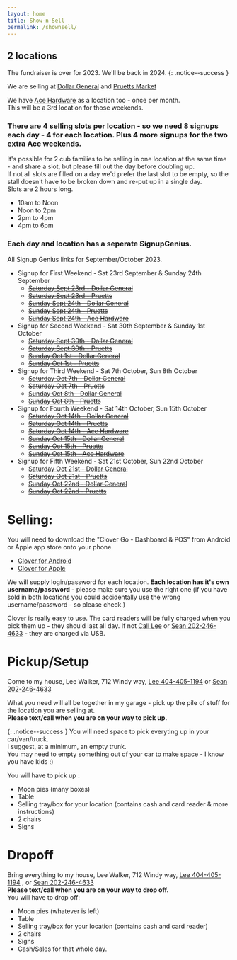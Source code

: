 ```yaml
---
layout: home
title: Show-n-Sell
permalink: /shownsell/
---
```


## 2 locations

The fundraiser is over for 2023. We'll be back in 2024.
{: .notice--success }

We are selling at [Dollar General](https://www.google.com/maps/place/Dollar+General/@35.1744822,-85.3314633,17z/data=!3m2!4b1!5s0x8860f449559ad427:0xd12cea5ca04fd5cf!4m5!3m4!1s0x8860f44bffddafb7:0x14737cbbf3090bd2!8m2!3d35.1744822!4d-85.3292746) and [Pruetts Market](https://www.google.com/maps/place/Pruett's+Market/@35.1386309,-85.330655,17z/data=!3m1!4b1!4m5!3m4!1s0x8860f5919d29f255:0x510723ddf790f66a!8m2!3d35.1386309!4d-85.328461)

We have [Ace Hardware](https://www.google.com/maps/place/Elder's+Ace+Hardware-+Walden/@35.1546421,-85.319739,17z/data=!3m1!4b1!4m6!3m5!1s0x8860f5a6f5c443f7:0x1c7c9b0e2a8c4c0!8m2!3d35.1546421!4d-85.3171587!16s%2Fg%2F1tdwl729?entry=ttu) as a location too - once per month. <br/>
This will be a 3rd location for those weekends.

### There are 4 selling slots per location  - so we need 8 signups each day - 4 for each location. Plus 4 more signups for the two extra Ace weekends.

It's possible for 2 cub families to be selling in one location at the same time - and share a slot, but please fill out the day before doubling up.<br/>
If not all slots are filled on a day we'd prefer the last slot to be empty, so the stall doesn't have to be broken down and re-put up in a single day.<br/>
Slots are 2 hours long. 
- 10am to Noon
- Noon to 2pm
- 2pm to 4pm
- 4pm to 6pm

### Each day and location has a seperate SignupGenius.

All Signup Genius links for September/October 2023.
- Signup for First Weekend - Sat 23rd September & Sunday 24th September
  - ~~[Saturday Sept 23rd -  Dollar General](https://www.signupgenius.com/go/5080C4BAFAA29A2FA7-dollar)~~
  - ~~[Saturday Sept 23rd - Pruetts](https://www.signupgenius.com/go/5080C4BAFAA29A2FA7-satsept)~~
  - ~~[Sunday Sept 24th -  Dollar General](https://www.signupgenius.com/go/5080C4BAFAA29A2FA7-sunsept)~~
  - ~~[Sunday Sept 24th - Pruetts](https://www.signupgenius.com/go/5080C4BAFAA29A2FA7-sunsept1)~~
  - ~~[Sunday Sept 24th - Ace Hardware](https://www.signupgenius.com/go/5080C4BAFAA29A2FA7-44322954-sunsept#/)~~
- Signup for Second Weekend - Sat 30th September &  Sunday 1st October
  - ~~[Saturday Sept 30th -  Dollar General](https://www.signupgenius.com/go/5080C4BAFAA29A2FA7-satsept1)~~
  - ~~[Saturday Sept 30th - Pruetts](https://www.signupgenius.com/go/5080C4BAFAA29A2FA7-satsept2)~~
  - ~~[Sunday Oct 1st -  Dollar General](https://www.signupgenius.com/go/5080C4BAFAA29A2FA7-satoct)~~
  - ~~[Sunday Oct 1st - Pruetts](https://www.signupgenius.com/go/5080C4BAFAA29A2FA7-satoct1)~~
- Signup for Third Weekend - Sat 7th October, Sun 8th October
  - ~~[Saturday Oct 7th -  Dollar General](https://www.signupgenius.com/go/5080C4BAFAA29A2FA7-satoct2)~~
  - ~~[Saturday Oct 7th - Pruetts](https://www.signupgenius.com/go/5080C4BAFAA29A2FA7-satoct3)~~
  - ~~[Sunday Oct 8th -  Dollar General](https://www.signupgenius.com/go/5080C4BAFAA29A2FA7-satoct4)~~
  - ~~[Sunday Oct 8th - Pruetts](https://www.signupgenius.com/go/5080C4BAFAA29A2FA7-satoct5)~~
- Signup for Fourth Weekend - Sat 14th October, Sun 15th October
  - ~~[Saturday Oct 14th -  Dollar General](https://www.signupgenius.com/go/5080C4BAFAA29A2FA7-satoct6)~~
  - ~~[Saturday Oct 14th - Pruetts](https://www.signupgenius.com/go/5080C4BAFAA29A2FA7-satoct7)~~
  - ~~[Saturday Oct 14th - Ace Hardware](https://www.signupgenius.com/go/5080C4BAFAA29A2FA7-44323096-satoct#/)~~
  - ~~[Sunday Oct 15th -  Dollar General](https://www.signupgenius.com/go/5080C4BAFAA29A2FA7-satoct10)~~
  - ~~[Sunday Oct 15th - Pruetts](https://www.signupgenius.com/go/5080C4BAFAA29A2FA7-satoct11)~~
  - ~~[Sunday Oct 15th - Ace Hardware](https://www.signupgenius.com/go/5080C4BAFAA29A2FA7-44323198-sunoct#/)~~
- Signup for Fifth Weekend - Sat 21st October, Sun 22nd October
  - ~~[Saturday Oct 21st -  Dollar General](https://www.signupgenius.com/go/5080C4BAFAA29A2FA7-satoct8)~~
  - ~~[Saturday Oct 21st - Pruetts](https://www.signupgenius.com/go/5080C4BAFAA29A2FA7-satoct9)~~
  - ~~[Sunday Oct 22nd -  Dollar General](https://www.signupgenius.com/go/5080C4BAFAA29A2FA7-satoct12)~~
  - ~~[Sunday Oct 22nd - Pruetts](https://www.signupgenius.com/go/5080C4BAFAA29A2FA7-satoct13)~~



# Selling:
You will need to download the "Clover Go - Dashboard & POS" from Android or Apple app store onto your phone.
- [Clover for Android](https://play.google.com/store/apps/details?id=clover.companion.app&hl=en_US&gl=US)
- [Clover for Apple](https://apps.apple.com/us/app/clover-go-dashboard-pos/id969311778)

We will supply login/password for each location. **Each location has it's own username/password** - please make sure you use the right one (if you have sold in both locations you could accidentally use the wrong username/password - so please check.)

Clover is really easy to use. The card readers will be fully charged when you pick them up - they should last all day. If not [Call Lee](tel:4044051194) or [Sean 202-246-4633](tel:2022464633) - they are charged via USB.

# Pickup/Setup
Come to my house, Lee Walker, 712 Windy way, [Lee 404-405-1194](tel:4044051194) or [Sean 202-246-4633](tel:2022464633)

What you need will all be together in my garage - pick up the pile of stuff for the location you are selling at. 
<br/>
**Please text/call when you are on your way to pick up.**

{: .notice--success }
You will need space to pick everyting up in your car/van/truck.<br/>
I suggest, at a minimum, an empty trunk. <br/>
You may need to empty something out of your car to make space - I know you have kids :)

You will have to pick up : 
- Moon pies (many boxes)
- Table 
- Selling tray/box for your location (contains cash and card reader & more instructions)
- 2 chairs
- Signs

# Dropoff
Bring everything to my house, Lee Walker, 712 Windy way, [Lee 404-405-1194](tel:4044051194) , or [Sean 202-246-4633](tel:2022464633)
<br/>
**Please text/call when you are on your way to drop off.**
<br/>
You will have to drop off: 
- Moon pies (whatever is left)
- Table 
- Selling tray/box for your location (contains cash and card reader)
- 2 chairs
- Signs
- Cash/Sales for that whole day.


